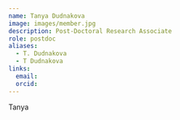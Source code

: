 ```yaml
---
name: Tanya Dudnakova
image: images/member.jpg
description: Post-Doctoral Research Associate
role: postdoc
aliases:
  - T. Dudnakova
  - T Dudnakova
links:
  email:
  orcid:
---
```


Tanya
